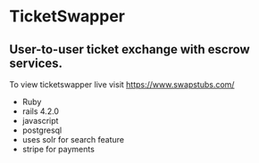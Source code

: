 # TicketSwapper
## User-to-user ticket exchange with escrow services.

To view ticketswapper live visit https://www.swapstubs.com/

* Ruby
* rails 4.2.0
* javascript
* postgresql
* uses solr for search feature
* stripe for payments
